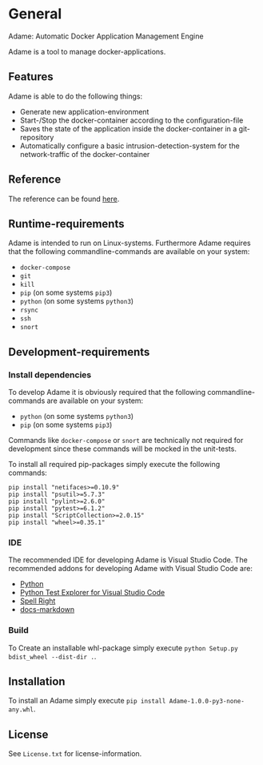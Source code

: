# General

Adame: Automatic Docker Application Management Engine

Adame is a tool to manage docker-applications.

## Features

Adame is able to do the following things:

- Generate new application-environment
- Start-/Stop the docker-container according to the configuration-file
- Saves the state of the application inside the docker-container in a git-repository
- Automatically configure a basic intrusion-detection-system for the network-traffic of the docker-container

## Reference

The reference can be found [here](Reference/index.md).

## Runtime-requirements

Adame is intended to run on Linux-systems.
Furthermore Adame requires that the following commandline-commands are available on your system:

- `docker-compose`
- `git`
- `kill`
- `pip` (on some systems `pip3`)
- `python` (on some systems `python3`)
- `rsync`
- `ssh`
- `snort`

## Development-requirements

### Install dependencies

To develop Adame it is obviously required that the following commandline-commands are available on your system:

- `python` (on some systems `python3`)
- `pip` (on some systems `pip3`)

Commands like `docker-compose` or `snort` are technically not required for development since these commands will be mocked in the unit-tests.

To install all required pip-packages simply execute the following commands:

```lang-bash
pip install "netifaces>=0.10.9"
pip install "psutil>=5.7.3"
pip install "pylint>=2.6.0"
pip install "pytest>=6.1.2"
pip install "ScriptCollection>=2.0.15"
pip install "wheel>=0.35.1"
```

### IDE

The recommended IDE for developing Adame is Visual Studio Code.
The recommended addons for developing Adame with Visual Studio Code are:

- [Python](https://marketplace.visualstudio.com/items?itemName=ms-python.python)
- [Python Test Explorer for Visual Studio Code](https://marketplace.visualstudio.com/items?itemName=LittleFoxTeam.vscode-python-test-adapter)
- [Spell Right](https://marketplace.visualstudio.com/items?itemName=ban.spellright)
- [docs-markdown](https://marketplace.visualstudio.com/items?itemName=docsmsft.docs-markdown)

### Build

To Create an installable whl-package simply execute `python Setup.py bdist_wheel --dist-dir .`.

## Installation

To install an Adame simply execute `pip install Adame-1.0.0-py3-none-any.whl`.

## License

See `License.txt` for license-information.
